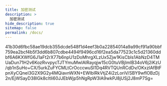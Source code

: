 ```yaml
---
title: 加密测试
description: >
  加密测试
hide_description: true
sitemap: false
permalink: /docs/
---
```

41b30d6fbc58ae19dcb355dcde548f1d4eef3b0a22854014a9a99cf91a90bbf759ea2bcf4b5f3dd6b807cdbe4494f9496cd16f2ea5da77523c1c5d21360ddbf6A6KXWfG6J1aFt2rX77b6npU1zDoMhrgXLzUx5Zjw1KisCbls1AbNzD4TMUaDun71H2v6KozRvvpycTJTYmuMwlAIRayqjw15cG0tuVBjImIB34oV6j2iKzU/qb1nSuHo+CX/5urkZuFYCMLtCrOcccwuSI1Dq4RVTQUnRCdDv/OKxzlAfBtFpnXyCQneI3G2X9G2y4MQiavnWXN+EWIblRkVtjZ4i2zLoriV/SBY9wflOBzDj2n/EjWSayD38lGk8cItli60JJEbWjp5hNgRpW3lA9wkPJ8jUSj2J8mP7Sg=